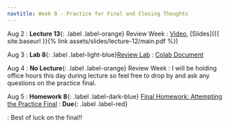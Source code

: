 ```yaml
---
navtitle: Week 8 - Practice for Final and Closing Thoughts
---
```


Aug 2
: **Lecture 13**{: .label .label-orange} Review Week
  : [Video](#), [Slides]({{ site.baseurl }}{% link assets/slides/lecture-12/main.pdf %})

Aug 3
: **Lab 8**{: .label .label-light-blue}[Review Lab](#)
  : [Colab Document](#)

Aug 4
: **No Lecture**{: .label .label-orange} Review Week
  : I will be holding office hours this day during lecture so feel free to drop by and ask any questions on the practice final.

Aug 5
: **Homework 8**{: .label .label-dark-blue} [Final Homework: Attempting the Practice Final](#)
  : **Due**{: .label .label-red} 

: Best of luck on the final!!

